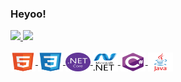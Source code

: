 ### Heyoo!

<div>
  <a href="https://github.com/frateu">
  <img height="180em" src="https://github-readme-stats.vercel.app/api?username=frateu&show_icons=true&theme=dark&include_all_commits=true&count_private=true"/>
  <img height="180em" src="https://github-readme-stats.vercel.app/api/top-langs/?username=frateu&layout=compact&langs_count=7&theme=dark"/>
</div>
<div style="display: inline_block"><br>
  <img align="center" alt="Teu-HTML" height="30" width="40" src="https://raw.githubusercontent.com/devicons/devicon/master/icons/html5/html5-original.svg">
  <img align="center" alt="Teu-CSS" height="30" width="40" src="https://raw.githubusercontent.com/devicons/devicon/master/icons/css3/css3-original.svg">
  <img align="center" alt="Tue-DotNetCore" height="30" width="40" src="https://github.com/devicons/devicon/blob/master/icons/dotnetcore/dotnetcore-original.svg">
  <img align="center" alt="Tue-DotNet" height="30" width="40" src="https://github.com/devicons/devicon/blob/master/icons/dot-net/dot-net-original-wordmark.svg">
  <img align="center" alt="Teu-Csharp" height="30" width="40" src="https://raw.githubusercontent.com/devicons/devicon/master/icons/csharp/csharp-original.svg">
  <img align="center" alt="Teu-Java" height="30" width="40" src="https://github.com/devicons/devicon/blob/master/icons/java/java-original-wordmark.svg">
</div>

